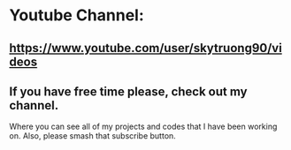 # Youtube Channel: 
## https://www.youtube.com/user/skytruong90/videos

## If you have free time please, check out my channel.
Where you can see all of my projects and codes that I have been working on.
Also, please smash that subscribe button.
